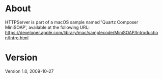 # About

HTTPServer is part of a macOS sample named 'Quartz Composer MiniSOAP',
available at the following URL: 
https://developer.apple.com/library/mac/samplecode/MiniSOAP/Introduction/Intro.html

# Version

Version 1.0, 2009-10-27
